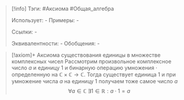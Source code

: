 > [!info]
> Тэги: #Аксиома #Общая_алгебра  
> 
> Использует: *-*
> Примеры: *-*
> 
> Ссылки: *-*
> 
> Эквивалентности: *-*
> Обобщения: *-*

> [!axiom]+ Аксиомa существования единицы в множестве комплексных чисел
> Рассмотрим произвольное комплексное число $a$ и единицу $1$ и бинарную операцию умножения $\cdot$ определенную на $\mathbb{C \times C \rightarrow C}$. Тогда существует единица $1$ и при умножение числа $a$ на единицу $1$ получаем тоже самое число $a$ 
> $$\forall a \in \mathbb C \; \exists 1 \in \mathbb R: a \cdot 1 = a$$